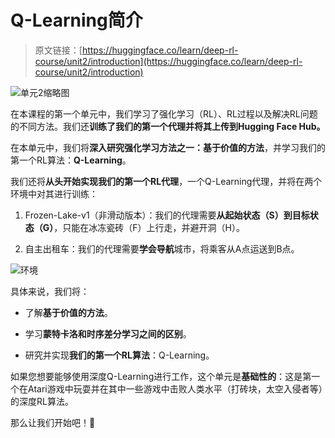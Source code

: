 # Q-Learning简介

> 原文链接：[https://huggingface.co/learn/deep-rl-course/unit2/introduction](https://huggingface.co/learn/deep-rl-course/unit2/introduction)

![单元2缩略图](../Images/0b9bbdbce6b297349ae6de9075b71340.png)

在本课程的第一个单元中，我们学习了强化学习（RL）、RL过程以及解决RL问题的不同方法。我们还**训练了我们的第一个代理并将其上传到Hugging Face Hub。**

在本单元中，我们将**深入研究强化学习方法之一：基于价值的方法**，并学习我们的第一个RL算法：**Q-Learning**。

我们还将**从头开始实现我们的第一个RL代理**，一个Q-Learning代理，并将在两个环境中对其进行训练：

1.  Frozen-Lake-v1（非滑动版本）：我们的代理需要**从起始状态（S）到目标状态（G）**，只能在冰冻瓷砖（F）上行走，并避开洞（H）。

1.  自主出租车：我们的代理需要**学会导航**城市，将乘客从A点运送到B点。

![环境](../Images/10f0816329e6557bfe5cfedcbbc9c8e0.png)

具体来说，我们将：

+   了解**基于价值的方法**。

+   学习**蒙特卡洛和时序差分学习之间的区别**。

+   研究并实现**我们的第一个RL算法**：Q-Learning。

如果您想要能够使用深度Q-Learning进行工作，这个单元是**基础性的**：这是第一个在Atari游戏中玩耍并在其中一些游戏中击败人类水平（打砖块，太空入侵者等）的深度RL算法。

那么让我们开始吧！🚀
